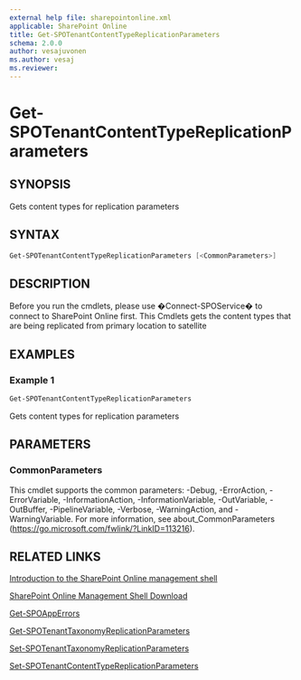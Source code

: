 ```yaml
---
external help file: sharepointonline.xml
applicable: SharePoint Online
title: Get-SPOTenantContentTypeReplicationParameters
schema: 2.0.0
author: vesajuvonen
ms.author: vesaj
ms.reviewer:
---
```


# Get-SPOTenantContentTypeReplicationParameters

## SYNOPSIS
Gets content types for replication parameters

## SYNTAX

```powershell
Get-SPOTenantContentTypeReplicationParameters [<CommonParameters>]
```

## DESCRIPTION
Before you run the cmdlets, please use �Connect-SPOService� to connect to SharePoint Online first.
This Cmdlets gets the content types that are being replicated from primary location to satellite

## EXAMPLES

### Example 1 
```powershell
Get-SPOTenantContentTypeReplicationParameters
```
Gets content types for replication parameters

## PARAMETERS

### CommonParameters
This cmdlet supports the common parameters: -Debug, -ErrorAction, -ErrorVariable, -InformationAction, -InformationVariable, -OutVariable, -OutBuffer, -PipelineVariable, -Verbose, -WarningAction, and -WarningVariable. For more information, see about_CommonParameters (https://go.microsoft.com/fwlink/?LinkID=113216).


## RELATED LINKS
[Introduction to the SharePoint Online management shell](https://support.office.com/en-us/article/introduction-to-the-sharepoint-online-management-shell-c16941c3-19b4-4710-8056-34c034493429)

[SharePoint Online Management Shell Download](https://www.microsoft.com/en-US/download/details.aspx?id=35588)

[Get-SPOAppErrors](Get-SPOAppErrors.md)

[Get-SPOTenantTaxonomyReplicationParameters](Get-SPOTenantTaxonomyReplicationParameters.md)

[Set-SPOTenantTaxonomyReplicationParameters](Set-SPOTenantTaxonomyReplicationParameters.md)

[Set-SPOTenantContentTypeReplicationParameters](Set-SPOTenantContentTypeReplicationParameters.md)



